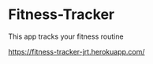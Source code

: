 # Fitness-Tracker

This app tracks your fitness routine

https://fitness-tracker-jrt.herokuapp.com/
